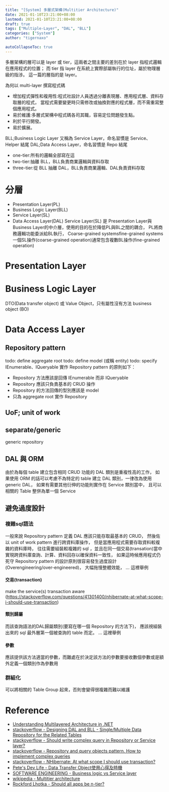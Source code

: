 ```yaml
---
title: "[System] 多層式架構(Multitier Architecture)"
date: 2021-01-10T23:21:00+08:00
lastmod: 2021-01-10T23:21:00+08:00
draft: true
tags: ["Multiple-Layer", "DAL", "BLL"]
categories: ["System"]
author: "tigernaxo"

autoCollapseToc: true
---
```

多層架構的層可以是 layer 或 tier，這兩者之間主要的差別在於 layer 指程式邏輯在應用程式的位置；
而 tier 指 layer 在系統上實際部屬執行的位址，屬於物理層級的指涉。
這一篇的層指的是 layer。

為何以 multi-layer 撰寫程式碼
- 增加程式彈性和複用性:程式社設計人員透過分離表現層、應用程式層、資料存取層的程式，
當程式需要變更時只需修改或抽換對應的程式層，而不需重寫整個應用程式。
- 易於維護:多層式架構中程式碼各司其職，容易定位問題發生點。
- 利於平行開發。
- 易於擴展。

BLL;Business Logic Layer 又稱為 Service Layer，命名習慣是 Service、Helper 結尾
DAL;Data Access Layer，命名習慣是 Repo 結尾
- one-tier:所有的邏輯全部寫在這
- two-tier:抽離 BLL，BLL負責商業邏輯與資料存取
- three-tier:從 BLL 抽離 DAL，BLL負責商業邏輯、DAL負責資料存取

# 分層
- Presentation Layer(PL)
- Business Logic Layer(BLL)
- Service Layer(SL)
- Data Access Layer(DAL)
Service Layer(SL) 是 Presentation Layer與Business Layer的中介層，使用的目的在於降低PL與BL之間的耦合，
PL將商務邏輯功能委派給BL執行，
Coarse-grained systemsfine-grained systems
一個SL操作(coarse-grained operation)通常包含複數BL操作(fine-grained operation)

# Presentation Layer
# Business Logic Layer
DTO(Data transfer object) 或 Value Object，只有屬性沒有方法
business object (BO)
# Data Access Layer
## Repository pattern
todo: define aggregate root
todo: define model (或稱 entity)
todo: specify IEnumerable、IQueryable
實作 Repository pattern 的原則如下：
- Repository 方法應該是回傳 IEnumerable 而非 IQueryable
- Repository 應該只負責基本的 CRUD 操作
- Repository 的方法回傳的型別應該是 model
- 只為 aggregate root 實作 Repository 
## UoF; unit of work
## separate/generic
generic repository
## DAL 與 ORM
由於為每個 table 建立包含相同 CRUD 功能的 DAL 類別是重複性高的工作，
如果使用 ORM 的話可以考慮不為特定的 table 建立 DAL 類別，一律改為使用 generic DAL，
如果有需要其他衍伸的功能則實作在 Service 類別當中，
且可以相關的 Table 整併為單一個 Service

## 避免過度設計
### 複雜sql語法
一般來說 Repository pattern 定義 DAL 應該只能存取最基本的 CRUD，
然後佐以 unit of work pattern 進行跨資料庫操作，
但是當應用程式需要存取資料較複雜的資料庫時，
往往需要組裝較複雜的 sql ，並且在同一個交易(transation)當中實現跨資料庫查詢、計算、資料回存以確保資料一致性，
如果這時候應用程式仍死守 Repository pattern 的設計原則很容易發生過度設計(Overengineering/over-engineered)，
大幅拖慢整體效能，
... 這裡舉例
#### 交易(transaction)
make the service(s) transaction aware (https://stackoverflow.com/questions/41301400/nhibernate-at-what-scope-i-should-use-transaction)
#### 類別歸屬
而該查詢語法的DAL歸屬類別(要寫在哪一個 Repository 的方法下)，
應該視組裝出來的 sql 最外層第一個被查詢的 table 而定。
... 這裡舉例
#### 參數
應該提供該方法適當的參數，而難處在於決定該方法的參數要接收數個參數或是額外定義一個類別作為參數用
### 群組化
可以將相關的 Table Group 起來，否則會變得很複雜而難以維護

# Reference
- [Understanding Multilayered Architecture in .NET](https://www.c-sharpcorner.com/UploadFile/1492b1/understanding-multilayered-architecture-in-net/)
- [stackoverflow - Designing DAL and BLL - Single/Multiple Data Repository for the Related Tables](https://stackoverflow.com/questions/42478863/designing-dal-and-bll-single-multiple-data-repository-for-the-related-tables)
- [stackoverflow - Should write complex query in Repository or Service layer?](https://stackoverflow.com/questions/50312714/should-write-complex-query-in-repository-or-service-layer)
- [stackoverflow - Repository and query objects pattern. How to implement complex queries](https://stackoverflow.com/questions/29089102/repository-and-query-objects-pattern-how-to-implement-complex-queries)
- [stackoverflow - NHibernate: At what scope I should use transaction?](https://stackoverflow.com/questions/41301400/nhibernate-at-what-scope-i-should-use-transaction)
- [Pete's Dev Life - Data Transfer Object使用心得及時機](https://www.petekcchen.com/2010/12/how-to-use-data-transfer-object.html)
- [SOFTWARE ENGINEERING - Business logic vs Service layer](https://softwareengineering.stackexchange.com/questions/343209/business-logic-vs-service-layer)
- [wikipedia - Multitier architecture](https://en.wikipedia.org/wiki/Multitier_architecture)
- [Rockford Lhotka - Should all apps be n-tier?](http://www.lhotka.net/weblog/ShouldAllAppsBeNtier.aspx)